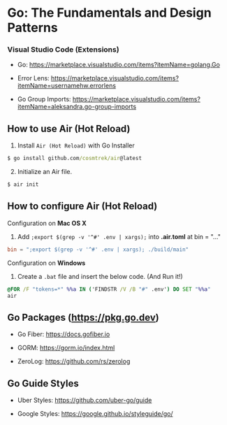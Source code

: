 # Go: The Fundamentals and Design Patterns

### Visual Studio Code (Extensions)
- Go: https://marketplace.visualstudio.com/items?itemName=golang.Go

- Error Lens: https://marketplace.visualstudio.com/items?itemName=usernamehw.errorlens

- Go Group Imports: https://marketplace.visualstudio.com/items?itemName=aleksandra.go-group-imports

## How to use Air (Hot Reload)
1. Install `Air (Hot Reload)` with Go Installer
```cmd
$ go install github.com/cosmtrek/air@latest
```
2. Initialize an Air file.
```cmd
$ air init
```

## How to configure Air (Hot Reload)
Configuration on <b>Mac OS X</b> </br >

1. Add `;export $(grep -v '^#' .env | xargs);` into <b>.air.toml</b> at bin = "..."
```toml
bin = ";export $(grep -v '^#' .env | xargs); ./build/main"
```

Configuration on <b>Windows</b> </br >

1. Create a `.bat` file and insert the below code. (And Run it!)
```bat
@FOR /F "tokens=*" %%a IN ('FINDSTR /V /B "#" .env') DO SET "%%a"
air
```


## Go Packages (https://pkg.go.dev)
- Go Fiber: https://docs.gofiber.io

- GORM: https://gorm.io/index.html

- ZeroLog: https://github.com/rs/zerolog

## Go Guide Styles
- Uber Styles: https://github.com/uber-go/guide

- Google Styles: https://google.github.io/styleguide/go/

